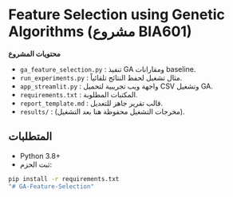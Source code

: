 # Feature Selection using Genetic Algorithms (مشروع BIA601)

**محتويات المشروع**
- `ga_feature_selection.py` : تنفيذ GA ومقارانات baseline.
- `run_experiments.py` : مثال تشغيل لحفظ النتائج تلقائياً.
- `app_streamlit.py` : واجهة ويب تجريبية لتحميل CSV وتشغيل GA.
- `requirements.txt` : المكتبات المطلوبة.
- `report_template.md` : قالب تقرير جاهز للتعديل.
- `results/` : (مخرجات التشغيل محفوظة هنا بعد التشغيل).

## المتطلبات
- Python 3.8+
- ثبت الحزم:
```bash
pip install -r requirements.txt
"# GA-Feature-Selection" 
